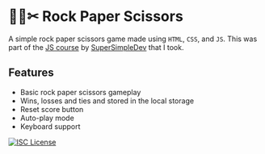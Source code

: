 # 🥌📰✂ Rock Paper Scissors

A simple rock paper scissors game made using `HTML`, `CSS`, and `JS`. This was part of the [JS course](https://www.youtube.com/watch?v=SBmSRK3feww) by [SuperSimpleDev](https://www.youtube.com/@SuperSimpleDev) that I took.

## Features

- Basic rock paper scissors gameplay
- Wins, losses and ties and stored in the local storage
- Reset score button
- Auto-play mode
- Keyboard support

[![ISC License](https://img.shields.io/badge/License-ISC-green.svg)](https://choosealicense.com/licenses/isc/)
